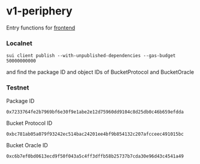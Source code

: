 # v1-periphery
Entry functions for [frontend](https://bucketprotocol.io/)

### Localnet
```
sui client publish --with-unpublished-dependencies --gas-budget 50000000000
```
and find the package ID and object IDs of BucketProtocol and BucketOracle

### Testnet
Package ID
```
0x7233764fe2b7969bf6e30f9e1abe2e12d75960dd9104c8d25db0c46b659efdda
```
Bucket Protocol ID
```
0xbc781ab05a079f93242ec514bac24201ee4bf9b854132c207afcceec491015bc
```
Bucket Oracle ID
```
0xc6b7ef0bd0613ecd9f50f043a5c4ff3dffb58b25737b7cda30e96d43c4541a49
```
